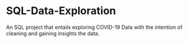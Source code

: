 # SQL-Data-Exploration
An SQL project that entails exploring COVID-19 Data with the intention of cleaning and gaining insights the data.
